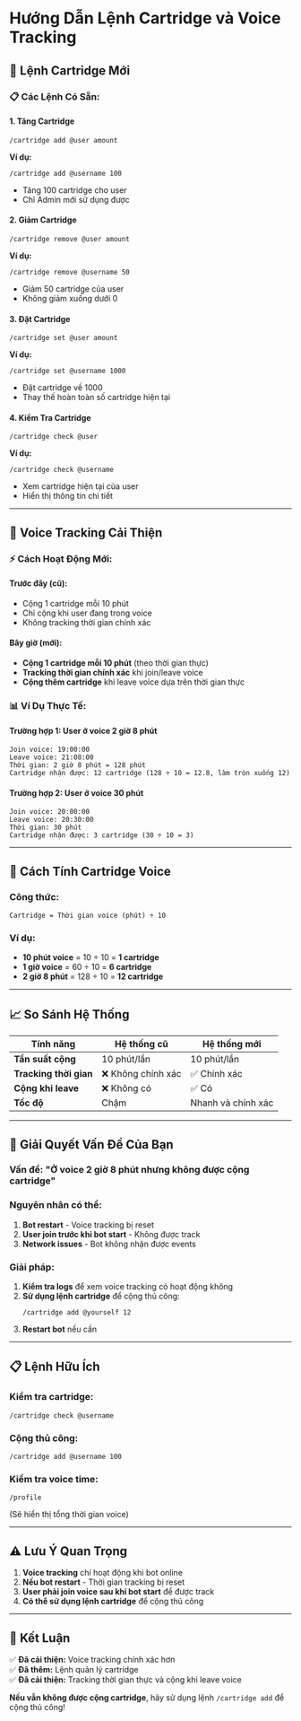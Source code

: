# Hướng Dẫn Lệnh Cartridge và Voice Tracking

## 🎯 **Lệnh Cartridge Mới**

### 📋 **Các Lệnh Có Sẵn:**

#### 1. **Tăng Cartridge**
```
/cartridge add @user amount
```
**Ví dụ:**
```
/cartridge add @username 100
```
- Tăng 100 cartridge cho user
- Chỉ Admin mới sử dụng được

#### 2. **Giảm Cartridge**
```
/cartridge remove @user amount
```
**Ví dụ:**
```
/cartridge remove @username 50
```
- Giảm 50 cartridge của user
- Không giảm xuống dưới 0

#### 3. **Đặt Cartridge**
```
/cartridge set @user amount
```
**Ví dụ:**
```
/cartridge set @username 1000
```
- Đặt cartridge về 1000
- Thay thế hoàn toàn số cartridge hiện tại

#### 4. **Kiểm Tra Cartridge**
```
/cartridge check @user
```
**Ví dụ:**
```
/cartridge check @username
```
- Xem cartridge hiện tại của user
- Hiển thị thông tin chi tiết

---

## 🎤 **Voice Tracking Cải Thiện**

### ⚡ **Cách Hoạt Động Mới:**

#### **Trước đây (cũ):**
- Cộng 1 cartridge mỗi 10 phút
- Chỉ cộng khi user đang trong voice
- Không tracking thời gian chính xác

#### **Bây giờ (mới):**
- **Cộng 1 cartridge mỗi 10 phút** (theo thời gian thực)
- **Tracking thời gian chính xác** khi join/leave voice
- **Cộng thêm cartridge** khi leave voice dựa trên thời gian thực

### 📊 **Ví Dụ Thực Tế:**

#### **Trường hợp 1: User ở voice 2 giờ 8 phút**
```
Join voice: 19:00:00
Leave voice: 21:08:00
Thời gian: 2 giờ 8 phút = 128 phút
Cartridge nhận được: 12 cartridge (128 ÷ 10 = 12.8, làm tròn xuống 12)
```

#### **Trường hợp 2: User ở voice 30 phút**
```
Join voice: 20:00:00
Leave voice: 20:30:00
Thời gian: 30 phút
Cartridge nhận được: 3 cartridge (30 ÷ 10 = 3)
```

---

## 🔧 **Cách Tính Cartridge Voice**

### **Công thức:**
```
Cartridge = Thời gian voice (phút) ÷ 10
```

### **Ví dụ:**
- **10 phút voice** = 10 ÷ 10 = **1 cartridge**
- **1 giờ voice** = 60 ÷ 10 = **6 cartridge**
- **2 giờ 8 phút** = 128 ÷ 10 = **12 cartridge**

---

## 📈 **So Sánh Hệ Thống**

| Tính năng | Hệ thống cũ | Hệ thống mới |
|-----------|-------------|--------------|
| **Tần suất cộng** | 10 phút/lần | 10 phút/lần |
| **Tracking thời gian** | ❌ Không chính xác | ✅ Chính xác |
| **Cộng khi leave** | ❌ Không có | ✅ Có |
| **Tốc độ** | Chậm | Nhanh và chính xác |

---

## 🎯 **Giải Quyết Vấn Đề Của Bạn**

### **Vấn đề:** "Ở voice 2 giờ 8 phút nhưng không được cộng cartridge"

### **Nguyên nhân có thể:**
1. **Bot restart** - Voice tracking bị reset
2. **User join trước khi bot start** - Không được track
3. **Network issues** - Bot không nhận được events

### **Giải pháp:**
1. **Kiểm tra logs** để xem voice tracking có hoạt động không
2. **Sử dụng lệnh cartridge** để cộng thủ công:
   ```
   /cartridge add @yourself 12
   ```
3. **Restart bot** nếu cần

---

## 📋 **Lệnh Hữu Ích**

### **Kiểm tra cartridge:**
```
/cartridge check @username
```

### **Cộng thủ công:**
```
/cartridge add @username 100
```

### **Kiểm tra voice time:**
```
/profile
```
(Sẽ hiển thị tổng thời gian voice)

---

## ⚠️ **Lưu Ý Quan Trọng**

1. **Voice tracking** chỉ hoạt động khi bot online
2. **Nếu bot restart** - Thời gian tracking bị reset
3. **User phải join voice sau khi bot start** để được track
4. **Có thể sử dụng lệnh cartridge** để cộng thủ công

---

## 🎯 **Kết Luận**

✅ **Đã cải thiện:** Voice tracking chính xác hơn  
✅ **Đã thêm:** Lệnh quản lý cartridge  
✅ **Đã cải thiện:** Tracking thời gian thực và cộng khi leave voice  

**Nếu vẫn không được cộng cartridge**, hãy sử dụng lệnh `/cartridge add` để cộng thủ công! 